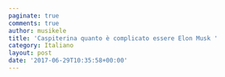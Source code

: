 ```yaml
---
paginate: true
comments: true
author: musikele
title: 'Caspiterina quanto è complicato essere Elon Musk '
category: Italiano
layout: post
date: '2017-06-29T10:35:58+00:00'
---
```

